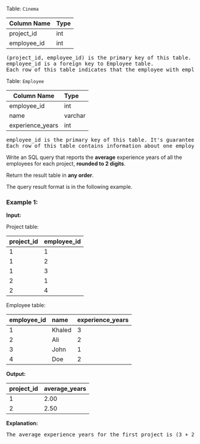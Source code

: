 Table: `Cinema`

| Column Name | Type |
| ----------- | :--- |
| project_id  | int  |
| employee_id | int  |

<pre>
(project_id, employee_id) is the primary key of this table.
employee_id is a foreign key to Employee table.
Each row of this table indicates that the employee with employee_id is working on the project with project_id.
</pre>

Table: `Employee`

| Column Name      | Type    |
| ---------------- | :------ |
| employee_id      | int     |
| name             | varchar |
| experience_years | int     |

<pre>
employee_id is the primary key of this table. It's guaranteed that experience_years is not NULL.
Each row of this table contains information about one employee.
</pre>

Write an SQL query that reports the **average** experience years of all the employees for each project, **rounded to 2 digits**.

Return the result table in **any order**.

The query result format is in the following example.

### Example 1:

**Input:**

Project table:

| project_id | employee_id |
| ---------- | :---------- |
| 1          | 1           |
| 1          | 2           |
| 1          | 3           |
| 2          | 1           |
| 2          | 4           |

Employee table:

| employee_id | name   | experience_years |
| ----------- | :----- | :--------------- |
| 1           | Khaled | 3                |
| 2           | Ali    | 2                |
| 3           | John   | 1                |
| 4           | Doe    | 2                |

**Output:**

| project_id | average_years |
| ---------- | :------------ |
| 1          | 2.00          |
| 2          | 2.50          |

**Explanation:**

<pre>
The average experience years for the first project is (3 + 2 + 1) / 3 = 2.00 and for the second project is (3 + 2) / 2 = 2.50
</pre>
